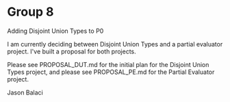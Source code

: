# Group 8

Adding Disjoint Union Types to P0

I am currently deciding between Disjoint Union Types and a partial evaluator project. I've built a proposal for both projects.

Please see PROPOSAL_DUT.md for the initial plan for the Disjoint Union Types project, and please see PROPOSAL_PE.md for the Partial Evaluator project.

Jason Balaci